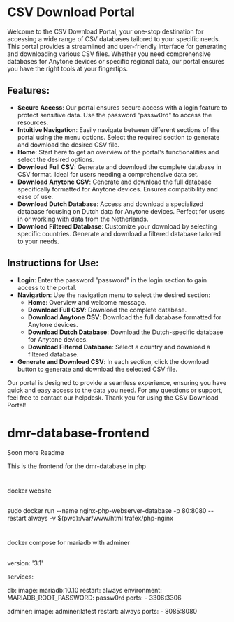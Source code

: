 # CSV Download Portal

Welcome to the CSV Download Portal, your one-stop destination for accessing a wide range of CSV databases tailored to your specific needs. This portal provides a streamlined and user-friendly interface for generating and downloading various CSV files. Whether you need comprehensive databases for Anytone devices or specific regional data, our portal ensures you have the right tools at your fingertips.

## Features:

- **Secure Access**: Our portal ensures secure access with a login feature to protect sensitive data. Use the password "passw0rd" to access the resources.
- **Intuitive Navigation**: Easily navigate between different sections of the portal using the menu options. Select the required section to generate and download the desired CSV file.
- **Home**: Start here to get an overview of the portal's functionalities and select the desired options.
- **Download Full CSV**: Generate and download the complete database in CSV format. Ideal for users needing a comprehensive data set.
- **Download Anytone CSV**: Generate and download the full database specifically formatted for Anytone devices. Ensures compatibility and ease of use.
- **Download Dutch Database**: Access and download a specialized database focusing on Dutch data for Anytone devices. Perfect for users in or working with data from the Netherlands.
- **Download Filtered Database**: Customize your download by selecting specific countries. Generate and download a filtered database tailored to your needs.

## Instructions for Use:

- **Login**: Enter the password "password" in the login section to gain access to the portal.
- **Navigation**: Use the navigation menu to select the desired section:
  - **Home**: Overview and welcome message.
  - **Download Full CSV**: Download the complete database.
  - **Download Anytone CSV**: Download the full database formatted for Anytone devices.
  - **Download Dutch Database**: Download the Dutch-specific database for Anytone devices.
  - **Download Filtered Database**: Select a country and download a filtered database.
- **Generate and Download CSV**: In each section, click the download button to generate and download the selected CSV file.

Our portal is designed to provide a seamless experience, ensuring you have quick and easy access to the data you need. For any questions or support, feel free to contact our helpdesk. Thank you for using the CSV Download Portal!


# dmr-database-frontend

Soon more Readme


This is the frontend for the dmr-database in php

#
docker website

##
sudo docker run --name nginx-php-webserver-database -p 80:8080 --restart always -v $(pwd):/var/www/html trafex/php-nginx


#
docker compose for mariadb with adminer

##
version: '3.1'

services:

  db:
    image: mariadb:10.10
    restart: always
    environment:
      MARIADB_ROOT_PASSWORD: passw0rd
    ports:
      - 3306:3306

  adminer:
    image: adminer:latest
    restart: always
    ports:
      - 8085:8080
